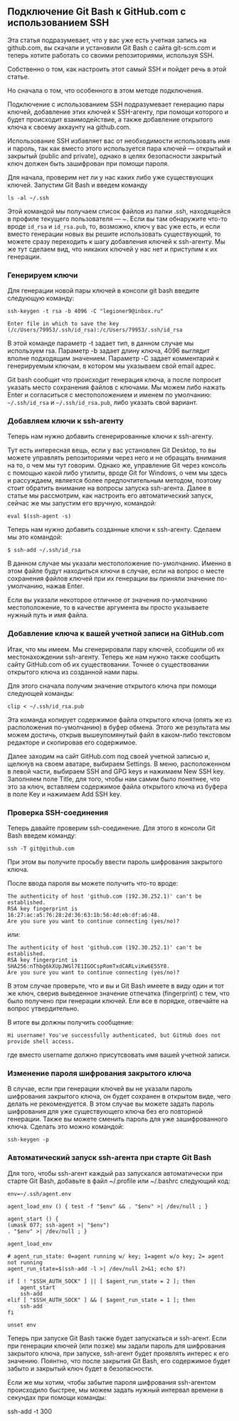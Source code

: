 ## Подключение Git Bash к GitHub.com с использованием SSH

Эта статья подразумевает, что у вас уже есть учетная запись на github.com, вы скачали и установили Git Bash с сайта git-scm.com и теперь хотите работать со своими репозиториями, используя SSH.

Собственно о том, как настроить этот самый SSH и пойдет речь в этой статье.


Но сначала о том, что особенного в этом методе подключения.

Подключение с использованием SSH подразумевает генерацию пары ключей, добавление этих ключей к SSH-агенту, при помощи которого и будет происходит взаимодействие, а также добавление открытого ключа к своему аккаунту на github.com.

Использование SSH избавляет вас от необходимости использовать имя и пароль, так как вместо этого используется пара ключей — открытый и закрытый (public and private), однако в целях безопасности закрытый ключ должен быть зашифрован при помощи пароля.

Для начала, проверим нет ли у нас каких либо уже существующих ключей.
Запустим Git Bash и введем команду

    ls -al ~/.ssh
Этой командой мы получаем список файлов из папки .ssh, находящейся в профиле текущего пользователя — ~. Если вы там обнаружите что-то вроде `id_rsa` и `id_rsa.pub`, то, возможно, ключ у вас уже есть, и если вместо генерации новых вы решите использовать существующий, то можете сразу переходить к шагу добавления ключей к ssh-агенту. Мы же тут сделаем вид, что никаких ключей у нас нет и приступим к их генерации.

### Генерируем ключи
Для генерации новой пары ключей в консоли git bash введите следующую команду:

    ssh-keygen -t rsa -b 4096 -C "legioner9@inbox.ru"

    Enter file in which to save the key (/c/Users/79953/.ssh/id_rsa):/c/Users/79953/.ssh/id_rsa
В этой команде параметр -t задает тип, в данном случае мы используем rsa. Параметр -b задает длину ключа, 4096 выглядит вполне подходящим значением. Параметр -C задает комментарий к генерируемым ключам, в котором мы указываем свой email адрес.

Git bash сообщит что происходит генерация ключа, а после попросит указать место сохранения файлов с ключами. Мы можем либо нажать Enter и согласиться с местоположением и именем по умолчанию: `~/.ssh/id_rsa` и `~/.ssh/id_rsa.pub`, либо указать свой вариант.

### Добавляем ключи к ssh-агенту
Теперь нам нужно добавить сгенерированные ключи к ssh-агенту.

Тут есть интересная вещь, если у вас установлен Git Desktop, то вы можете управлять репозиториями через него и не обращать внимания на то, о чем мы тут говорим. Однако же, управление Git через консоль с помощью какой либо утилиты, вроде Git for Windows, о чем мы здесь и рассуждаем, является более предпочтительным методом, поэтому стоит обратить внимание на вопросы запуска ssh-агента. Далее в статье мы рассмотрим, как настроить его автоматический запуск, сейчас же мы запустим его вручную, командой:

    eval $(ssh-agent -s)
Теперь нам нужно добавить созданные ключи к ssh-агенту. Сделаем мы это командой:

    $ ssh-add ~/.ssh/id_rsa
В данном случае мы указали местоположение по-умолчанию. Именно в этом файле будут находиться ключи в случае, если на вопрос о месте сохранения файлов ключей при их генерации вы приняли значение по-умолчанию, нажав Enter.

Если вы указали некоторое отличное от значения по-умолчанию местоположение, то в качестве аргумента вы просто указываете нужный путь и имя файла.

### Добавление ключа к вашей учетной записи на GitHub.com
Итак, что мы имеем. Мы сгенерировали пару ключей, ссобщили об их местонахождении ssh-агенту. Теперь же нам нужно также сообщить сайту GitHub.com об их существовании. Точнее о существовании открытого ключа из созданной нами пары.

Для этого сначала получим значение открытого ключа при помощи следующей команды:

    clip < ~/.ssh/id_rsa.pub
Эта команда копирует содержимое файла открытого ключа (опять же из расположения по-умолчанию) в буфер обмена. Этого же результата мы можем достичь, открыв вышеупомянутый файл в каком-либо текстовом редакторе и скопировав его содержимое.

Далее заходим на сайт GitHub.com под своей учетной записью и, щелкнув на своем аватаре, выбираем Settings. В меню, расположенном в левой части, выбираем SSH and GPG keys и нажимаем New SSH key. Заполняем поле Title, для того, чтобы нам самим было понятнее, что это за ключ, вставляем содержимое файла открытого ключа из буфера в поле Key и нажимаем Add SSH key.

### Проверка SSH-соединения
Теперь давайте проверим ssh-соединение. Для этого в консоли Git Bash введем команду:

    ssh -T git@github.com
При этом вы получите просьбу ввести пароль шифрования закрытого ключа.

После ввода пароля вы можете получить что-то вроде:

    The authenticity of host 'github.com (192.30.252.1)' can't be established.
    RSA key fingerprint is 16:27:ac:a5:76:28:2d:36:63:1b:56:4d:eb:df:a6:48.
    Are you sure you want to continue connecting (yes/no)?

или:

    The authenticity of host 'github.com (192.30.252.1)' can't be established.
    RSA key fingerprint is SHA256:nThbg6kXUpJWGl7E1IGOCspRomTxdCARLviKw6E5SY8.
    Are you sure you want to continue connecting (yes/no)?

В этом случае проверьте, что и вы и Git Bash имеете в виду один и тот же ключ, сверив выведенное значение отпечатка (fingerprint) с тем, что было получено при генерации ключей. Ели все в порядке, отвечайте на вопрос утвердительно.

В итоге вы должны получить сообщение:

    Hi username! You've successfully authenticated, but GitHub does not
    provide shell access.

где вместо username должно присутсвовать имя вашей учетной записи.

### Изменение пароля шифрования закрытого ключа
В случае, если при генерации ключей вы не указали пароль шифрования закрытого ключа, он будет сохранен в открытом виде, чего делать не рекомендуется. В этом случае вы можете задать пароль шифрования для уже существующего ключа без его повторной генерации. Также вы можете сменить пароль для уже зашифрованного ключа.
Сделать это можно командой:

    ssh-keygen -p

### Автоматический запуск ssh-агента при старте Git Bash
Для того, чтобы ssh-агент каждый раз запускался автоматически при старте Git Bash, добавьте в файл ~/.profile или ~/.bashrc следующий код:

    env=~/.ssh/agent.env
 
    agent_load_env () { test -f "$env" && . "$env" >| /dev/null ; }
 
    agent_start () {
    (umask 077; ssh-agent >| "$env")
    . "$env" >| /dev/null ; }
 
    agent_load_env
 
    # agent_run_state: 0=agent running w/ key; 1=agent w/o key; 2= agent not running
    agent_run_state=$(ssh-add -l >| /dev/null 2>&1; echo $?)
    
    if [ ! "$SSH_AUTH_SOCK" ] || [ $agent_run_state = 2 ]; then
        agent_start
        ssh-add
    elif [ "$SSH_AUTH_SOCK" ] && [ $agent_run_state = 1 ]; then
        ssh-add
    fi
    
    unset env
Теперь при запуске Git Bash также будет запускаться и ssh-агент. Если при генерации ключей (или позже) мы задали пароль для шифрования закрытого ключа, при запуске, ssh-агент будет проявлять интерес к его значению. Поянтно, что после закрытия Git Bash, его содержимое будет забыто и закрытый ключ будет в безопасности.

Если же мы хотим, чтобы забытие пароля шифрования ssh-агентом происходило быстрее, мы можем задать нужный интервал времени в секундах при помощи команды:

ssh-add -t 300